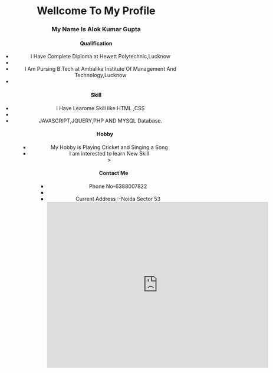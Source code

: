 
<center><h1>Wellcome To My Profile</h1><center>
<h3>My Name Is Alok Kumar Gupta</h3>
<h4>Qualification</h4>
<ul>
<li>I Have Complete Diploma at Hewett Polytechnic,Lucknow<li>
<li>I Am Pursing B.Tech at Ambalika Institute Of Management And Technology,Lucknow<li>
</ul>
<h4>Skill</h4>
<ul>
<li>I Have Learome Skill like HTML ,CSS<li>
<li>JAVASCRIPT,JQUERY,PHP AND MYSQL Database.<br>
</li>
 <ul>
 <h4>Hobby</h4>
 <ul>
<li>My Hobby is Playing Cricket and Singing a Song</li>
<li>I am interested to learn New Skill</li>>
<ul>
<h4>Contact Me</h4>
<ul><li>Phone No-6388007822<li>
<li>Current Address :-Noida Sector 53</li>
<iframe src="https://www.google.com/maps/embed?pb=!1m18!1m12!1m3!1d3503.2953056336396!2d77.3638102150354!3d28.590916482434206!2m3!1f0!2f0!3f0!3m2!1i1024!2i768!4f13.1!3m3!1m2!1s0x390ce59d5b20a84d%3A0x349f0f2106308cbe!2sUttarakhand%20Bhojnalaya!5e0!3m2!1sen!2sin!4v1663613044266!5m2!1sen!2sin" width="600" height="450" style="border:0;" allowfullscreen="" loading="lazy" referrerpolicy="no-referrer-when-downgrade"></iframe>
<ul>

